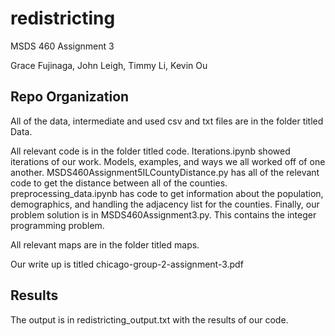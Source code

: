 # redistricting
MSDS 460 Assignment 3

Grace Fujinaga, John Leigh, Timmy Li, Kevin Ou 

## Repo Organization
All of the data, intermediate and used csv and txt files are in the folder titled Data. 

All relevant code is in the folder titled code. Iterations.ipynb showed iterations of our work. Models, examples, and ways we all worked off of one another. MSDS460Assignment5ILCountyDistance.py has all of the relevant code to get the distance between all of the counties. preprocessing_data.ipynb has code to get information about the population, demographics, and handling the adjacency list for the counties. Finally, our problem solution is in MSDS460Assignment3.py. This contains the integer programming problem. 

All relevant maps are in the folder titled maps.

Our write up is titled chicago-group-2-assignment-3.pdf

## Results
The output is in redistricting_output.txt with the results of our code. 


